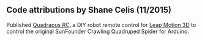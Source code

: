 ## Code attributions by Shane Celis (11/2015)

Published [Quadrapus RC](https://shanecelis.itch.io/quadrapusrc), a DIY robot 
remote control for [Leap Motion 3D](https://en.wikipedia.org/wiki/Leap_Motion)
to control the original SunFounder Crawling Quadruped Spider for Arduino.